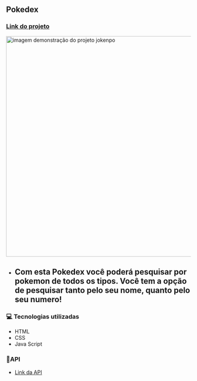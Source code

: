 ## Pokedex 

### [Link do projeto](https://pokedexx-pokemon.netlify.app/)

<img src= "https://github.com/camylla14/pokedex/assets/150981282/c62bbfa6-3ebf-4787-be2d-c21a40112a8d" alt="imagem demonstração do projeto jokenpo" width="600" > 

- ## Com esta Pokedex você poderá pesquisar por pokemon de todos os tipos. Você tem a opção de pesquisar tanto pelo seu nome, quanto pelo seu numero!


### 💻 Tecnologias utilizadas 
- HTML
- CSS
- Java Script

### 📍API
  - [Link da API](https://pokeapi.co/)
